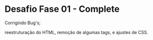 # Desafio Fase 01 - Complete

Corrigindo Bug's; 

reestruturação do HTML, remoção de algumas tags, e ajustes de CSS. 